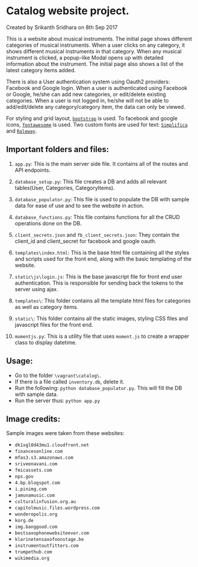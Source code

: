 # Catalog website project.

Created by Srikanth Sridhara on 8th Sep 2017

This is a website about musical instruments. The initial page shows different categories of musical instruments. When a user clicks on any category, it shows different musical instruments in that category.
When any musical instrument is clicked, a popup-like Modal opens up with detailed information about the instrument. The initial page also shows a list of the latest category items added.

There is also a User authentication system using Oauth2 providers: Facebook and Google login. When a user is authenticated using Facebook or Google, he/she can add new categories, or edit/delete existing categories. When a user is not logged in, he/she will not be able to add/edit/delete any category/category item, the data can only be viewed.

For styling and grid layout, [`bootstrap`](http://getbootstrap.com/) is used. To facebook and google icons, [`fontawesome`](http://fontawesome.io/) is used. Two custom fonts are used for text: [`Simplifica`](http://freetypography.com/2014/03/24/free-font-simplifica/) and [`Raleway`](https://fonts.google.com/specimen/Raleway).

## Important folders and files:

1. `app.py`:
    This is the main server side file. It contains all of the routes and API endpoints.

2. `database_setup.py`:
    This file creates a DB and adds all relevant tables(User, Categories, CategoryItems).

3. `database_populator.py`:
    This file is used to populate the DB with sample data for ease of use and to see the website in action.

4. `database_functions.py`:
    This file contains functions for all the CRUD operations done on the DB.

5. `client_secrets.json` and `fb_client_secrets.json`:
    They contain the client_id and client_secret for facebook and google oauth.

6. `templates\index.html`:
    This is the base html file containing all the styles and scripts used for the front end, along with the basic templating of the website.

7. `static\js\login.js`:
    This is the base javascript file for front end user authentication. This is responsible for sending back the tokens to the server using ajax.

8. `templates\`:
    This folder contains all the template html files for categories as well as category items.

9. `static\`:
    This folder contains all the static images, styling CSS files and javascript files for the front end.

10. `momentjs.py`:
    This is a utility file that uses `moment.js` to create a wrapper class to display datetime.

## Usage:

*  Go to the folder `\vagrant\catalog\`.
*  If there is a file called `inventory.db`, delete it.
*  Run the following: `python database_populator.py`. This will fill the DB with sample data.
*  Run the server thus: `python app.py`

## Image credits:

Sample images were taken from these websites:
*  `dk1xgl0d43mu1.cloudfront.net`
*  `financesonline.com`
*  `mfas3.s3.amazonaws.com`
*  `sriveenavani.com`
*  `fmicassets.com`
*  `nps.gov`
*  `4.bp.blogspot.com`
*  `i.pinimg.com`
*  `jamunamusic.com`
*  `culturalinfusion.org.au`
*  `capitolmusic.files.wordpress.com`
*  `wonderopolis.org`
*  `korg.de`
*  `img.banggood.com`
*  `bestsaxophonewebsiteever.com`
*  `klarinetensaxofoonstage.be`
*  `instrumentoutfitters.com`
*  `trumpethub.com`
*  `wikimedia.org`
